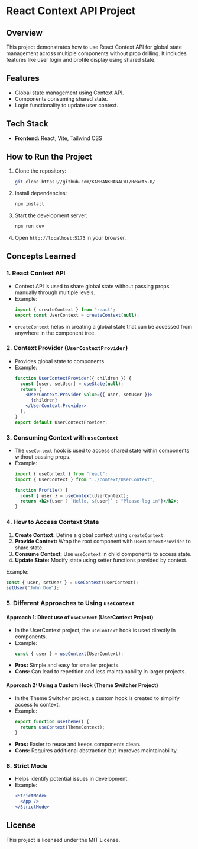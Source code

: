 # React Context API Project

## Overview
This project demonstrates how to use React Context API for global state management across multiple components without prop drilling. It includes features like user login and profile display using shared state.

## Features
- Global state management using Context API.
- Components consuming shared state.
- Login functionality to update user context.

## Tech Stack
- **Frontend:** React, Vite, Tailwind CSS

## How to Run the Project

1. Clone the repository:
   ```sh
   git clone https://github.com/KAMRANKHANALWI/React5.0/
   ```
2. Install dependencies:
   ```sh
   npm install
   ```
3. Start the development server:
   ```sh
   npm run dev
   ```
4. Open `http://localhost:5173` in your browser.

## Concepts Learned

### 1. React Context API
- Context API is used to share global state without passing props manually through multiple levels.
- Example:
  ```jsx
  import { createContext } from "react";
  export const UserContext = createContext(null);
  ```
- `createContext` helps in creating a global state that can be accessed from anywhere in the component tree.

### 2. Context Provider (`UserContextProvider`)
- Provides global state to components.
- Example:
  ```jsx
  function UserContextProvider({ children }) {
    const [user, setUser] = useState(null);
    return (
      <UserContext.Provider value={{ user, setUser }}>
        {children}
      </UserContext.Provider>
    );
  }
  export default UserContextProvider;
  ```

### 3. Consuming Context with `useContext`
- The `useContext` hook is used to access shared state within components without passing props.
- Example:
  ```jsx
  import { useContext } from "react";
  import { UserContext } from "../context/UserContext";

  function Profile() {
    const { user } = useContext(UserContext);
    return <h2>{user ? `Hello, ${user}` : "Please log in"}</h2>;
  }
  ```

### 4. How to Access Context State
1. **Create Context:** Define a global context using `createContext`.
2. **Provide Context:** Wrap the root component with `UserContextProvider` to share state.
3. **Consume Context:** Use `useContext` in child components to access state.
4. **Update State:** Modify state using setter functions provided by context.

Example:
```jsx
const { user, setUser } = useContext(UserContext);
setUser("John Doe");
```

### 5. Different Approaches to Using `useContext`

#### Approach 1: Direct use of `useContext` (UserContext Project)
- In the UserContext project, the `useContext` hook is used directly in components.
- Example:
  ```jsx
  const { user } = useContext(UserContext);
  ```
- **Pros:** Simple and easy for smaller projects.
- **Cons:** Can lead to repetition and less maintainability in larger projects.

#### Approach 2: Using a Custom Hook (Theme Switcher Project)
- In the Theme Switcher project, a custom hook is created to simplify access to context.
- Example:
  ```jsx
  export function useTheme() {
    return useContext(ThemeContext);
  }
  ```
- **Pros:** Easier to reuse and keeps components clean.
- **Cons:** Requires additional abstraction but improves maintainability.

### 6. Strict Mode
- Helps identify potential issues in development.
- Example:
  ```jsx
  <StrictMode>
    <App />
  </StrictMode>
  ```

## License
This project is licensed under the MIT License.

